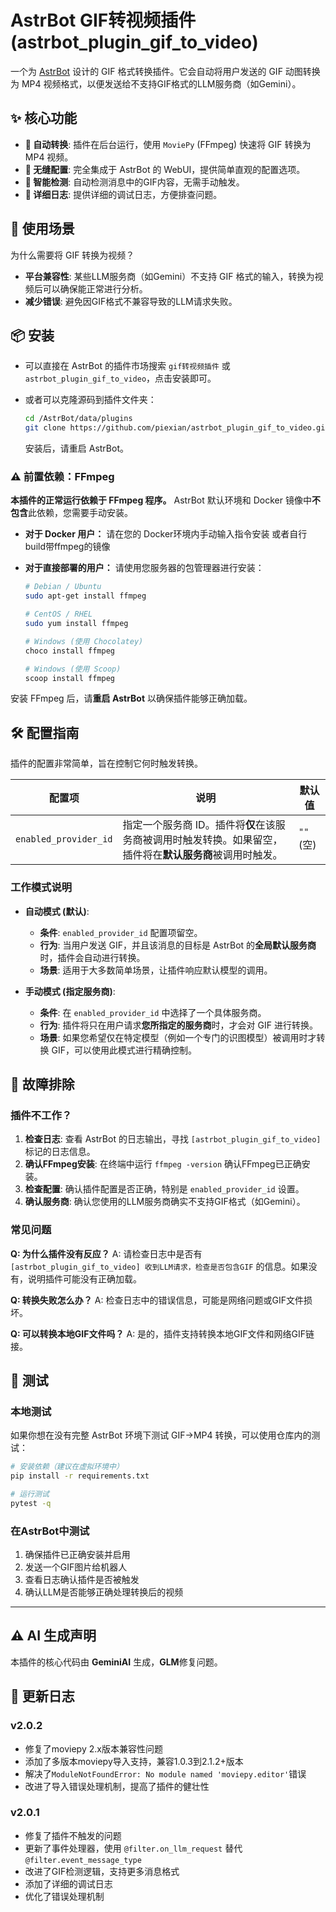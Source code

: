 # AstrBot GIF转视频插件 (astrbot_plugin_gif_to_video)

一个为 [AstrBot](https://github.com/Soulter/AstrBot) 设计的 GIF 格式转换插件。它会自动将用户发送的 GIF 动图转换为 MP4 视频格式，以便发送给不支持GIF格式的LLM服务商（如Gemini）。

## ✨ 核心功能

-   **🚀 自动转换**: 插件在后台运行，使用 `MoviePy` (FFmpeg) 快速将 GIF 转换为 MP4 视频。
-   **🔧 无缝配置**: 完全集成于 AstrBot 的 WebUI，提供简单直观的配置选项。
-   **🎯 智能检测**: 自动检测消息中的GIF内容，无需手动触发。
-   **📝 详细日志**: 提供详细的调试日志，方便排查问题。

## 🎯 使用场景

为什么需要将 GIF 转换为视频？

-   **平台兼容性**: 某些LLM服务商（如Gemini）不支持 GIF 格式的输入，转换为视频后可以确保能正常进行分析。
-   **减少错误**: 避免因GIF格式不兼容导致的LLM请求失败。

## 📦 安装

-   可以直接在 AstrBot 的插件市场搜索 `gif转视频插件` 或 `astrbot_plugin_gif_to_video`，点击安装即可。
-   或者可以克隆源码到插件文件夹：
    
    ```bash
    cd /AstrBot/data/plugins
    git clone https://github.com/piexian/astrbot_plugin_gif_to_video.git
    ```
    安装后，请重启 AstrBot。

### ⚠️ 前置依赖：FFmpeg

**本插件的正常运行依赖于 FFmpeg 程序。** AstrBot 默认环境和 Docker 镜像中**不包含**此依赖，您需要手动安装。

-   **对于 Docker 用户：**
    请在您的 Docker环境内手动输入指令安装
    或者自行build带ffmpeg的镜像

-   **对于直接部署的用户：**
    请使用您服务器的包管理器进行安装：
    ```bash
    # Debian / Ubuntu
    sudo apt-get install ffmpeg
    ```
    ```bash
    # CentOS / RHEL
    sudo yum install ffmpeg
    ```
    ```bash
    # Windows (使用 Chocolatey)
    choco install ffmpeg
    ```
    ```bash
    # Windows (使用 Scoop)
    scoop install ffmpeg
    ```
安装 FFmpeg 后，请**重启 AstrBot** 以确保插件能够正确加载。

## 🛠️ 配置指南

插件的配置非常简单，旨在控制它何时触发转换。

| 配置项                | 说明                                                                                                                            | 默认值      |
| --------------------- | ------------------------------------------------------------------------------------------------------------------------------- | ----------- |
| `enabled_provider_id` | 指定一个服务商 ID。插件将**仅**在该服务商被调用时触发转换。如果留空，插件将在**默认服务商**被调用时触发。 | `""` (空)   |

### 工作模式说明

-   **自动模式 (默认)**:
    -   **条件**: `enabled_provider_id` 配置项留空。
    -   **行为**: 当用户发送 GIF，并且该消息的目标是 AstrBot 的**全局默认服务商**时，插件会自动进行转换。
    -   **场景**: 适用于大多数简单场景，让插件响应默认模型的调用。

-   **手动模式 (指定服务商)**:
    -   **条件**: 在 `enabled_provider_id` 中选择了一个具体服务商。
    -   **行为**: 插件将只在用户请求**您所指定的服务商**时，才会对 GIF 进行转换。
    -   **场景**: 如果您希望仅在特定模型（例如一个专门的识图模型）被调用时才转换 GIF，可以使用此模式进行精确控制。

## 🔧 故障排除

### 插件不工作？

1.  **检查日志**: 查看 AstrBot 的日志输出，寻找 `[astrbot_plugin_gif_to_video]` 标记的日志信息。
2.  **确认FFmpeg安装**: 在终端中运行 `ffmpeg -version` 确认FFmpeg已正确安装。
3.  **检查配置**: 确认插件配置是否正确，特别是 `enabled_provider_id` 设置。
4.  **确认服务商**: 确认您使用的LLM服务商确实不支持GIF格式（如Gemini）。

### 常见问题

**Q: 为什么插件没有反应？**
A: 请检查日志中是否有 `[astrbot_plugin_gif_to_video] 收到LLM请求，检查是否包含GIF` 的信息。如果没有，说明插件可能没有正确加载。

**Q: 转换失败怎么办？**
A: 检查日志中的错误信息，可能是网络问题或GIF文件损坏。

**Q: 可以转换本地GIF文件吗？**
A: 是的，插件支持转换本地GIF文件和网络GIF链接。

## 🧪 测试

### 本地测试

如果你想在没有完整 AstrBot 环境下测试 GIF->MP4 转换，可以使用仓库内的测试：

```bash
# 安装依赖（建议在虚拟环境中）
pip install -r requirements.txt

# 运行测试
pytest -q
```

### 在AstrBot中测试

1.  确保插件已正确安装并启用
2.  发送一个GIF图片给机器人
3.  查看日志确认插件是否被触发
4.  确认LLM是否能够正确处理转换后的视频

---

## ⚠️ AI 生成声明

本插件的核心代码由 **GeminiAI** 生成，**GLM**修复问题。

## 📝 更新日志

### v2.0.2
- 修复了moviepy 2.x版本兼容性问题
- 添加了多版本moviepy导入支持，兼容1.0.3到2.1.2+版本
- 解决了`ModuleNotFoundError: No module named 'moviepy.editor'`错误
- 改进了导入错误处理机制，提高了插件的健壮性

### v2.0.1
- 修复了插件不触发的问题
- 更新了事件处理器，使用 `@filter.on_llm_request` 替代 `@filter.event_message_type`
- 改进了GIF检测逻辑，支持更多消息格式
- 添加了详细的调试日志
- 优化了错误处理机制

